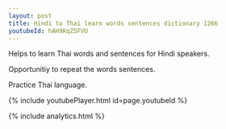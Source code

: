 ```yaml
---
layout: post
title: Hindi to Thai learn words sentences dictionary 1266 
youtubeId: hAH9KqZ5FVU
---
```

 
 
Helps to learn Thai words and sentences for Hindi speakers.

Opportunitiy to repeat the words sentences. 

Practice Thai language. 
 
{% include youtubePlayer.html id=page.youtubeId %}
 
 
{% include analytics.html %}